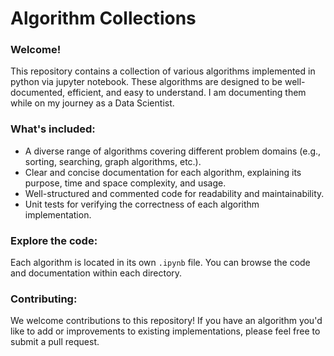 # Algorithm Collections

### Welcome!

This repository contains a collection of various algorithms implemented in python via jupyter notebook. These algorithms are designed to be well-documented, efficient, and easy to understand. I am documenting them while on my journey as a Data Scientist.

### What's included:

* A diverse range of algorithms covering different problem domains (e.g., sorting, searching, graph algorithms, etc.).
* Clear and concise documentation for each algorithm, explaining its purpose, time and space complexity, and usage.
* Well-structured and commented code for readability and maintainability.
* Unit tests for verifying the correctness of each algorithm implementation.

### Explore the code:

Each algorithm is located in its own `.ipynb` file. You can browse the code and documentation within each directory.

### Contributing:

We welcome contributions to this repository! If you have an algorithm you'd like to add or improvements to existing implementations, please feel free to submit a pull request.